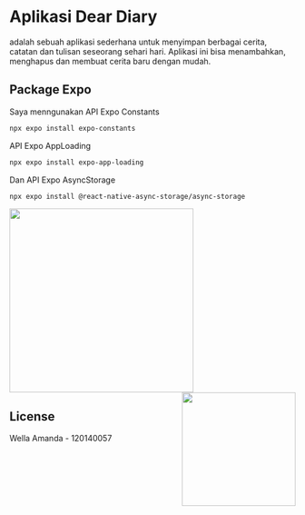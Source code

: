 # Aplikasi Dear Diary

adalah sebuah aplikasi sederhana untuk menyimpan berbagai cerita, catatan dan tulisan seseorang sehari hari. 
Aplikasi ini bisa menambahkan, menghapus dan membuat cerita baru dengan mudah. 
## Package Expo

Saya menngunakan API Expo Constants

```bash
npx expo install expo-constants
```
API Expo AppLoading 
```bash
npx expo install expo-app-loading
```
Dan API Expo AsyncStorage
```bash
npx expo install @react-native-async-storage/async-storage
```

<img src="s![ss1](https://user-images.githubusercontent.com/103342778/227731183-48b07112-2cd5-46dd-ac47-4086a362c4f8.jpeg) " width="324" height="324">
<img src="s![ss1](https://user-images.githubusercontent.com/103342778/227731183-48b07112-2cd5-46dd-ac47-4086a362c4f8.jpeg" height="200rm" align="right">


## License
Wella Amanda - 120140057
